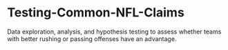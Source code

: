 # Testing-Common-NFL-Claims
Data exploration, analysis, and hypothesis testing to assess whether teams with better rushing or passing offenses have an advantage.
